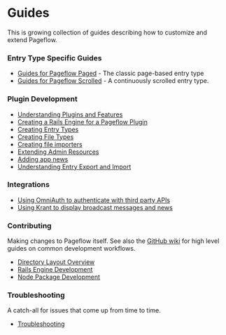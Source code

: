 # Guides

This is growing collection of guides describing how to customize and
extend Pageflow.

### Entry Type Specific Guides

* [Guides for Pageflow Paged](../entry_types/paged/doc/index.md) - The
  classic page-based entry type
* [Guides for Pageflow Scrolled](../entry_types/scrolled/doc/index.md) -
  A continuously scrolled entry type.

### Plugin Development

* [Understanding Plugins and Features](./understanding_plugins_and_features.md)
* [Creating a Rails Engine for a Pageflow Plugin](creating_a_pageflow_plugin_rails_engine.md)
* [Creating Entry Types](./creating_entry_types.md)
* [Creating File Types](./creating_file_types.md)
* [Creating file importers](./creating_file_importers.md)
* [Extending Admin Resources](./extending_admin_resources.md)
* [Adding app news](./adding_app_news.md)
* [Understanding Entry Export and Import](./understanding_entry_export_and_import.md)

### Integrations

* [Using OmniAuth to authenticate with third party APIs](./using_omniauth_to_authenticate_with_third_party_apis.md)
* [Using Krant to display broadcast messages and news](./using_krant_to_display_broadcast_messages_and_news.md)

### Contributing

Making changes to Pageflow itself. See also the
[GitHub wiki](https://github.com/codevise/pageflow/wiki#contributing-to-pageflow)
for high level guides on common development workflows.

* [Directory Layout Overview](./contributing/directory_layout_overview.md)
* [Rails Engine Development](./contributing/rails_engine_development.md)
* [Node Package Development](./contributing/node_package_development.md)

### Troubleshooting

A catch-all for issues that come up from time to time.

* [Troubleshooting](./troubleshooting.md)

